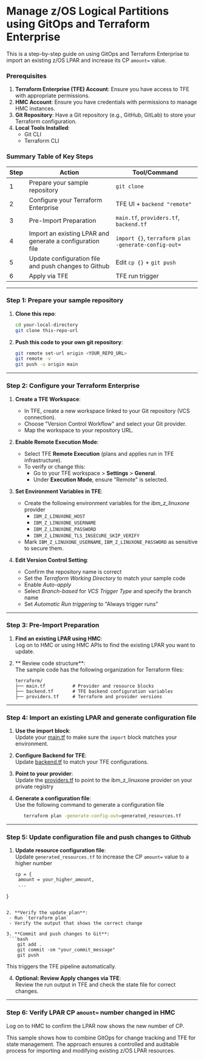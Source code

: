 # Manage z/OS Logical Partitions using GitOps and Terraform Enterprise

This is a step-by-step guide on using GitOps and Terraform Enterprise to import an existing z/OS LPAR and increase its CP `amount=` value.

### Prerequisites
1.  **Terraform Enterprise (TFE) Account**: Ensure you have access to TFE with appropriate permissions.
2.  **HMC Account**: Ensure you have credentials with permissions to manage HMC instances.
3.  **Git Repository**: Have a Git repository (e.g., GitHub, GitLab) to store your Terraform configuration.
4.  **Local Tools Installed**:
    *   Git CLI 
    *   Terraform CLI 

### Summary Table of Key Steps
| Step | Action | Tool/Command |
|------|--------|--------------|
| 1 | Prepare your sample repository | `git clone` |
| 2 | Configure your Terraform Enterprise | TFE UI + `backend "remote"` |
| 3 | Pre-Import Preparation | `main.tf`, `providers.tf`, `backend.tf` |
| 4 | Import an existing LPAR and generate a configuration file  | `import {}`, `terraform plan -generate-config-out=` |
| 5 | Update configuration file and push changes to Github | Edit `cp {}` + `git push` |
| 6 | Apply via TFE | TFE run trigger |
---
###  Step 1: Prepare your sample repository
1.  **Clone this repo**:
    ```bash
    cd your-local-directory
    git clone this-repo-url
    ```

2.  **Push this code to your own git repository**:
    ```bash
    git remote set-url origin <YOUR_REPO_URL>
    git remote -v
    git push -u origin main
    ```

---
###  Step 2: Configure your Terraform Enterprise
1. **Create a TFE Workspace**:
    *   In TFE, create a new workspace linked to your Git repository (VCS connection).
    *   Choose "Version Control Workflow" and select your Git provider.
    *   Map the workspace to your repository URL.
  
2. **Enable Remote Execution Mode**:
    *   Select TFE **Remote Execution** (plans and applies run in TFE infrastructure).
    *   To verify or change this:
        *   Go to your TFE workspace > **Settings** > **General**.
        *   Under **Execution Mode**, ensure "Remote" is selected.
3. **Set Environment Variables in TFE**:
    *   Create the following environment variables for the *ibm_z_linuxone* provider
        *   `IBM_Z_LINUXONE_HOST`
        *   `IBM_Z_LINUXONE_USERNAME` 
        *   `IBM_Z_LINUXONE_PASSWORD` 
        *   `IBM_Z_LINUXONE_TLS_INSECURE_SKIP_VERIFY`
    *   Mark  `IBM_Z_LINUXONE_USERNAME`, `IBM_Z_LINUXONE_PASSWORD`  as sensitive to secure them.
4. **Edit Version Control Setting**:
    * Confirm the repository name is correct
    * Set the *Terraform Working Directory* to match your sample code
    * Enable *Auto-apply*
    * Select *Branch-based* for *VCS Trigger Type* and specify the branch name
    * Set *Automatic Run triggering* to "Always trigger runs"

---
### Step 3: Pre-Import Preparation
1. **Find an existing LPAR using HMC**:  
   Log on to HMC or using HMC APIs to find the existing LPAR you want to update.

2. ** Review code structure**:  
   The sample code has the following organization for Terraform files:  
   ```
   terraform/
   ├── main.tf          # Provider and resource blocks
   ├── backend.tf       # TFE backend configuration variables
   ├── providers.tf     # Terraform and provider versions
   ``` 
---

### Step 4: Import an existing LPAR and generate configuration file
1. **Use the import block**:  
   Update your [main.tf](terraform/main.tf) to make sure the `import` block matches your environment. 

2. **Configure Backend for TFE**:  
   Update [backend.tf](terraform/backend.tf) to match your TFE configurations.  

3. **Point to your provider**:  
   Update the [providers.tf](terraform/providers.tf) to point to the ibm_z_linuxone provider on your private registry

4. **Generate a configuration file**:  
   Use the following command to generate a configuration file
   ```bash
      terraform plan -generate-config-out=generated_resources.tf
---

### Step 5: Update configuration file and push changes to Github
1. **Update resource configuration file**:  
   Update `generated_resources.tf` to increase the CP `amount=` value to a higher number
   ```hcl
   cp = {
    amount = your_higher_amount,
    ...
  }
  ```

2. **Verify the update plan**:  
   - Run `terraform plan` 
   - Verify the output that shows the correct change
  
3. **Commit and push changes to Git**:  
   ```bash
      git add .
      git commit -sm "your_commit_message"
      git push
   ```
   This triggers the TFE pipeline automatically.

4. **Optional: Review Apply changes via TFE**:  
   Review the run output in TFE and check the state file for correct changes.
---

### Step 6: Verify LPAR CP `amount=` number changed in HMC
   Log on to HMC to confirm the LPAR now shows the new number of CP.

This sample shows how to combine GitOps for change tracking and TFE for state management. The approach ensures a controlled and auditable process for importing and modifying existing z/OS LPAR resources.
